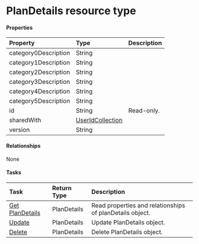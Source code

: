 # PlanDetails resource type



#### Properties
| Property	   | Type	|Description|
|:---------------|:--------|:----------|
|category0Description|String||
|category1Description|String||
|category2Description|String||
|category3Description|String||
|category4Description|String||
|category5Description|String||
|id|String| Read-only.|
|sharedWith|[UserIdCollection](useridcollection.md)||
|version|String||

#### Relationships
None


#### Tasks

| Task		   | Return Type	|Description|
|:---------------|:--------|:----------|
|[Get PlanDetails](../api/plandetails_get.md) | PlanDetails |Read properties and relationships of planDetails object.|
|[Update](../api/plandetails_update.md) | PlanDetails	|Update PlanDetails object. |
|[Delete](../api/plandetails_delete.md) | PlanDetails	|Delete PlanDetails object. |
